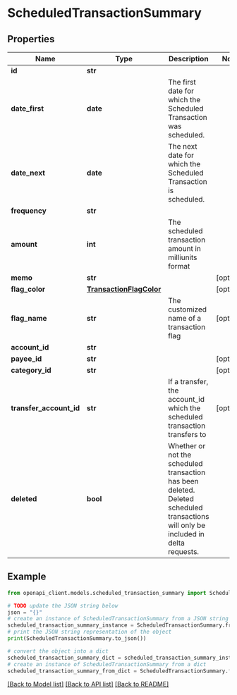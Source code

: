 # ScheduledTransactionSummary


## Properties

Name | Type | Description | Notes
------------ | ------------- | ------------- | -------------
**id** | **str** |  | 
**date_first** | **date** | The first date for which the Scheduled Transaction was scheduled. | 
**date_next** | **date** | The next date for which the Scheduled Transaction is scheduled. | 
**frequency** | **str** |  | 
**amount** | **int** | The scheduled transaction amount in milliunits format | 
**memo** | **str** |  | [optional] 
**flag_color** | [**TransactionFlagColor**](TransactionFlagColor.md) |  | [optional] 
**flag_name** | **str** | The customized name of a transaction flag | [optional] 
**account_id** | **str** |  | 
**payee_id** | **str** |  | [optional] 
**category_id** | **str** |  | [optional] 
**transfer_account_id** | **str** | If a transfer, the account_id which the scheduled transaction transfers to | [optional] 
**deleted** | **bool** | Whether or not the scheduled transaction has been deleted.  Deleted scheduled transactions will only be included in delta requests. | 

## Example

```python
from openapi_client.models.scheduled_transaction_summary import ScheduledTransactionSummary

# TODO update the JSON string below
json = "{}"
# create an instance of ScheduledTransactionSummary from a JSON string
scheduled_transaction_summary_instance = ScheduledTransactionSummary.from_json(json)
# print the JSON string representation of the object
print(ScheduledTransactionSummary.to_json())

# convert the object into a dict
scheduled_transaction_summary_dict = scheduled_transaction_summary_instance.to_dict()
# create an instance of ScheduledTransactionSummary from a dict
scheduled_transaction_summary_from_dict = ScheduledTransactionSummary.from_dict(scheduled_transaction_summary_dict)
```
[[Back to Model list]](../README.md#documentation-for-models) [[Back to API list]](../README.md#documentation-for-api-endpoints) [[Back to README]](../README.md)


